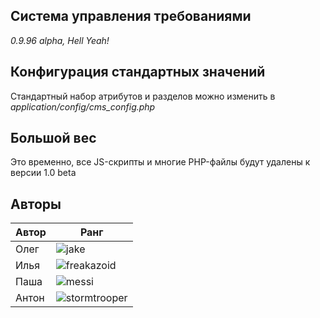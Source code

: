 ## Система управления требованиями

*0.9.96 alpha, Hell Yeah!*

## Конфигурация стандартных значений

Стандартный набор атрибутов и разделов можно изменить в *application/config/cms_config.php*

## Большой вес

Это временно, все JS-скрипты и многие PHP-файлы будут удалены к версии 1.0 beta

## Авторы

Автор  | Ранг
------ | -------
Олег   | ![jake](http://reqmgmt.tw1.su/assets/31684_adventure_time.jpg)
Илья   | ![freakazoid](http://reqmgmt.tw1.su/assets/Freakazoid.jpg)
Паша   | ![messi](http://reqmgmt.tw1.su/assets/453756278.jpg)
Антон  | ![stormtrooper](http://reqmgmt.tw1.su/assets/2520452-stormtroopers.jpg)
